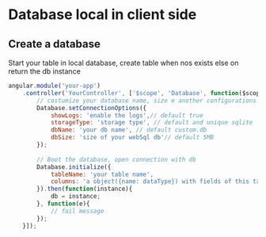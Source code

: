 # Database local in client side

## Create a database
Start your table in local database, create table when nos exists else on return the db instance
```Javascript
angular.module('your-app')
    .controller('YourController', ['$scope', 'Database', function($scope, Database){
        // costumize your database name, size e another configurations availables
        Database.setConnectionOptions({
            showLogs: 'enable the logs',// default true 
            storageType: 'storage type', // default and unique sqlite 
            dbName: 'your db name', // default custom.db
            dbSize: 'size of your webSql db'// default 5MB
        });
        
        // Boot the database, open connection with db
        Database.initialize({
            tableName: 'your table name',
            columns: 'a object({name: dataType}) with fields of this table'
        }).then(function(instance){
            db = instance;
        }, function(e){
            // fail message
        });
    }]);
```

